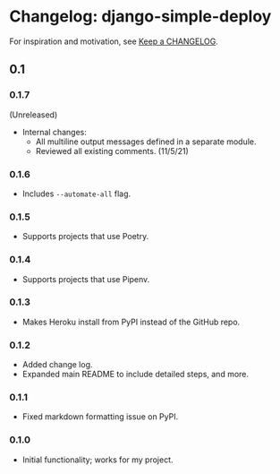 Changelog: django-simple-deploy
===

For inspiration and motivation, see [Keep a CHANGELOG](https://keepachangelog.com/en/0.3.0/).

0.1
---

### 0.1.7

(Unreleased)

- Internal changes:
    - All multiline output messages defined in a separate module.
    - Reviewed all existing comments. (11/5/21)

### 0.1.6

- Includes `--automate-all` flag.

### 0.1.5

- Supports projects that use Poetry.

### 0.1.4

- Supports projects that use Pipenv.

### 0.1.3

- Makes Heroku install from PyPI instead of the GitHub repo.

### 0.1.2

- Added change log.
- Expanded main README to include detailed steps, and more.

### 0.1.1

- Fixed markdown formatting issue on PyPI.

### 0.1.0

- Initial functionality; works for my project.
